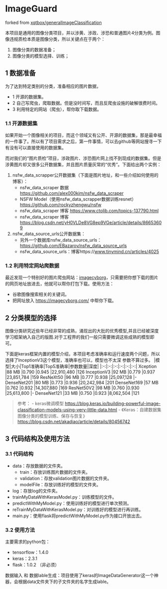 # ImageGuard

forked from [xqtbox/generalImageClassification](https://github.com/xqtbox/generalImageClassification)

本项目是通用的图像分类项目，并以涉黄、涉政、涉恐和普通图片4分类为例。图像违规质检本质是图像分类，所以关键点在于两个：

1. 图像分类的数据准备；
2. 图像分类的模型选择、训练；

## 1 数据准备

为了达到特定类别的分类，准备相应的图片数据，
- 1 开源的数据集。
- 2 自己写爬虫，爬取数据。但是没时间写，而且反爬虫设施的破解很费时间。
- 3 利用特定的网站（爬虫），帮你取下载数据。

### 1.1 开源数据集

如果开始一个图像相关的项目，而这个领域又有公开、开源的数据集，那是最幸福的一件事了。所以有了项目需求之后，第一件事情，可以去github等网站搜寻一下有没有可以直接使用的数据集。

而对我们的“图片质检”项目，涉政图片、涉恐图片网上找不到现成的数据集。但是涉黄图片却又很多公开数据集，并且图片质量灰常的“优秀”。下面给出两个实例：

1. nsfw_data_scrapper公开数据集（下面是图片地址，和一些介绍如何使用的博客）：
    - nsfw_data_scraper 数据 https://github.com/alex000kim/nsfw_data_scraper
    - NSFW Model（使用nsfw_data_scrapper数据训练resnet） https://github.com/rockyzhengwu/nsfw
    - nsfw_data_scraper 博客 https://www.ctolib.com/topics-137790.html
    - nsfw_data_scraper 博客 https://blog.csdn.net/yH0VLDe8VG8ep9VGe/article/details/86653609
2. nsfw_data_source_urls公开数据集：
    - 另外一个数据库nsfw_data_source_urls： https://github.com/EBazarov/nsfw_data_source_urls
    - nsfw_data_source_urls：博客https://www.tinymind.cn/articles/4025




### 1.2 利用特定网站爬数据
最近发现一个特别好的图片爬虫网站：[imagecyborg](https://imagecyborg.com/)，只需要把你想下载的图片的网页地址放进去，他就可以帮你打包下载。使用方法：
- 谷歌图像搜索相关的关键词。
- 把网址放入 https://imagecyborg.com/ 中帮你下载。

## 2 分类模型的选择

图像分类研究近些年已经非常的成熟，涌现出的大批的优秀模型,并且已经被深度学习框架纳入自己的版图.对于工程界的我们一般只需要微调这些成熟的模型即可。

下面是keras框架内置的模型介绍，本项目考虑准确率和运行速度两个问题，所以选择了InceptionV3这个模型，准确率也可以，模型也不太深 参数不算过多。
|模型|大小|Top1准确率|Top5准确率|参数数量|深度|
|:-:|:-:|:-:|:-:|:-:|:-:|
Xception	|88 MB	|0.790	|0.945	|22,910,480	|126
InceptionV3	|92 MB	|0.779	|0.937	|23,851,784	|159
ResNeXt50	|96 MB	|0.777	|0.938	|25,097,128	|-
DenseNet201	|80 MB	|0.773	|0.936	|20,242,984	|201
DenseNet169	|57 MB	|0.762	|0.932	|14,307,880	|169
ResNet50V2	|98 MB	|0.760	|0.930	|25,613,800	|-
DenseNet121	|33 MB	|0.750	|0.923	|8,062,504	|121


> 参考：
    - keras微调模型  https://blog.keras.io/building-powerful-image-classification-models-using-very-little-data.html
    - 《Keras：自建数据集图像分类的模型训练、保存与恢复》 https://blog.csdn.net/akadiao/article/details/80456742

## 3 代码结构及使用方法

### 3.1 代码结构
- data：存放数据的文件夹。
    - train：存放训练图片数据的文件夹。
    - validation：存放validation图片数据的文件夹。
    - modelFile：存放训练好的模型的文件夹。
- log：存放log的文件夹。
- trainMyDataWithKerasModel.py：训练模型的文件。
- predictWithMyModel.py：使用训练好的模型进行单次预测。
- reTrainMyDataWithKerasModel.py：对训练好的模型进行再训练。
- main.py：使用flask将predictWithMyModel.py作为接口开放出去。



### 3.2 使用方法

主要需求的python包：
- tensorflow：1.4.0
- keras：2.3.1
- flask：1.0.2 （非必须）

数据输入 和 数据lable生成：项目使用了keras的ImageDataGenerator这一个神器，会根据data文件夹下的子文件夹的名字生成lable。